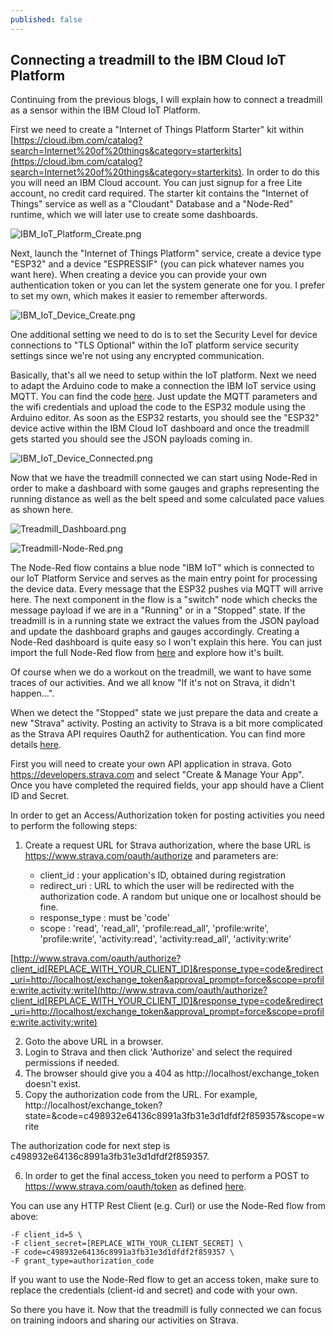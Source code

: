 ```yaml
---
published: false
---
```

## Connecting a treadmill to the IBM Cloud IoT Platform

Continuing from the previous blogs, I will explain how to connect a treadmill as a sensor within the IBM Cloud IoT Platform.

First we need to create a "Internet of Things Platform Starter" kit within [https://cloud.ibm.com/catalog?search=Internet%20of%20things&category=starterkits](https://cloud.ibm.com/catalog?search=Internet%20of%20things&category=starterkits).
In order to do this you will need an IBM Cloud account. You can just signup for a free Lite account, no credit card required.
The starter kit contains the "Internet of Things" service as well as a "Cloudant" Database and a "Node-Red" runtime, which we will later use to create some dashboards.

![IBM_IoT_Platform_Create.png]({{site.baseurl}}/images/IBM_IoT_Platform_Create.png)

Next, launch the "Internet of Things Platform" service, create a device type "ESP32" and a device "ESPRESSIF" (you can pick whatever names you want here). When creating a device you can provide your own authentication token or you can let the system generate one for you. I prefer to set my own, which makes it easier to remember afterwords.

![IBM_IoT_Device_Create.png]({{site.baseurl}}/images/IBM_IoT_Device_Create.png)

One additional setting we need to do is to set the Security Level for device connections to "TLS Optional" within the IoT platform service security settings since we're not using any encrypted communication.

Basically, that's all we need to setup within the IoT platform.
Next we need to adapt the Arduino code to make a connection the IBM IoT service using MQTT.
You can find the code [here](Treadmill-Bluetooth-IoT/Treadmill_BLE_IBM_MQTT/Treadmill_BLE_IBM_MQTT.ino).
Just update the MQTT parameters and the wifi credentials and upload the code to the ESP32 module using the Arduino editor.
As soon as the ESP32 restarts, you should see the "ESP32" device active within the IBM Cloud IoT dashboard and once the treadmill gets started you should see the JSON payloads coming in.

![IBM_IoT_Device_Connected.png]({{site.baseurl}}/images/IBM_IoT_Device_Connected.png)


Now that we have the treadmill connected we can start using Node-Red in order to make a dashboard with some gauges and graphs representing the running distance as well as the belt speed and some calculated pace values as shown here.

![Treadmill_Dashboard.png]({{site.baseurl}}/images/Treadmill_Dashboard.png)

![Treadmill-Node-Red.png]({{site.baseurl}}/images/Treadmill-Node-Red.png)

The Node-Red flow contains a blue node "IBM IoT" which is connected to our IoT Platform Service and serves as the main entry point for processing the device data. Every message that the ESP32 pushes via MQTT will arrive here. The next component in the flow is a "switch" node which checks the message payload if we are in a "Running" or in a "Stopped" state.
If the treadmill is in a running state we extract the values from the JSON payload and update the dashboard graphs and gauges accordingly.
Creating a Node-Red dashboard is quite easy so I won't explain this here.
You can just import the full Node-Red flow from [here](https://raw.githubusercontent.com/yvesdebeer/Treadmill-Bluetooth-IoT/master/Treadmill-Node-Red.json) and explore how it's built.

Of course when we do a workout on the treadmill, we want to have some traces of our activities. And we all know "If it's not on Strava, it didn't happen...".

When we detect the "Stopped" state we just prepare the data and create a new "Strava" activity.
Posting an activity to Strava is a bit more complicated as the Strava API requires Oauth2 for authentication. You can find more details [here](http://developers.strava.com/docs/reference/).

First you will need to create your own API application in strava.
Goto https://developers.strava.com and select "Create & Manage Your App".
Once you have completed the required fields, your app should have a Client ID and Secret.

In order to get an Access/Authorization token for posting activities you need to perform the following steps:

1. Create a request URL for Strava authorization, where the base URL is https://www.strava.com/oauth/authorize and parameters are:

	- client_id : your application's ID, obtained during registration
    - redirect_uri : URL to which the user will be redirected with the authorization code. A random but unique one or localhost should be fine.
    - response_type	: must be 'code'
    - scope	: 'read', 'read_all', 'profile:read_all', 'profile:write', 'profile:write', 'activity:read', 'activity:read_all', 'activity:write'

[http://www.strava.com/oauth/authorize?client_id[REPLACE_WITH_YOUR_CLIENT_ID]&response_type=code&redirect_uri=http://localhost/exchange_token&approval_prompt=force&scope=profile:write,activity:write](http://www.strava.com/oauth/authorize?client_id[REPLACE_WITH_YOUR_CLIENT_ID]&response_type=code&redirect_uri=http://localhost/exchange_token&approval_prompt=force&scope=profile:write,activity:write)

2. Goto the above URL in a browser.
3. Login to Strava and then click 'Authorize' and select the required permissions if needed.
4. The browser should give you a 404 as http://localhost/exchange_token doesn't exist.
5. Copy the authorization code from the URL. For example,
http://localhost/exchange_token?state=&code=c498932e64136c8991a3fb31e3d1dfdf2f859357&scope=write

The authorization code for next step is c498932e64136c8991a3fb31e3d1dfdf2f859357.

6. In order to get the final access_token you need to perform a POST to https://www.strava.com/oauth/token as defined [here](https://developers.strava.com/docs/authentication/#token-exchange).

You can use any HTTP Rest Client (e.g. Curl) or use the Node-Red flow from above:

```$ curl -X POST https://www.strava.com/oauth/token \
-F client_id=5 \
-F client_secret=[REPLACE_WITH_YOUR_CLIENT_SECRET] \
-F code=c498932e64136c8991a3fb31e3d1dfdf2f859357 \
-F grant_type=authorization_code
```

If you want to use the Node-Red flow to get an access token, make sure to replace the credentials (client-id and secret) and code with your own.

So there you have it. Now that the treadmill is fully connected we can focus on training indoors and sharing our activities on Strava.













